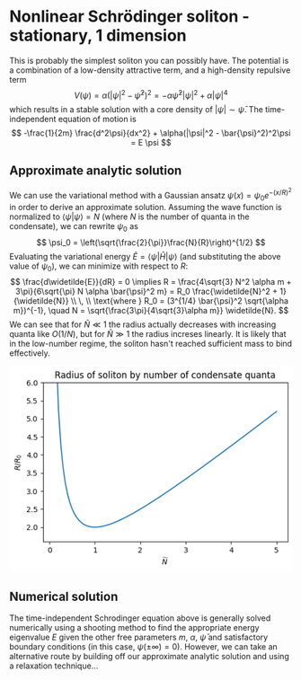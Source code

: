 # Nonlinear Schrödinger soliton - stationary, 1 dimension
This is probably the simplest soliton you can possibly have.
The potential is a combination of a low-density attractive term, and a high-density repulsive term
$$ V(\psi) = \alpha (|\psi|^2 - \bar{\psi}^2)^2 = -\alpha \bar{\psi}^2 |\psi|^2 + \alpha |\psi|^4 $$
which results in a stable solution with a core density of $|\psi| \sim \bar{\psi}$.
The time-independent equation of motion is
$$
-\frac{1}{2m} \frac{d^2\psi}{dx^2} + \alpha(|\psi|^2 - \bar{\psi}^2)^2\psi = E \psi
$$
## Approximate analytic solution
We can use the variational method with a Gaussian ansatz $\psi(x) = \psi_0 e^{-(x/R)^2}$ in order to derive an approximate solution.
Assuming the wave function is normalized to $\langle\psi|\psi\rangle = N$ (where $N$ is the number of quanta in the condensate), we can rewrite $\psi_0$ as
$$ \psi_0 = \left(\sqrt{\frac{2}{\pi}}\frac{N}{R}\right)^{1/2} $$
Evaluating the variational energy $\widetilde{E} = \langle \psi | \hat{H} | \psi \rangle$ (and substituting the above value of $\psi_0$), we can minimize with respect to $R$:
$$
\frac{d\widetilde{E}}{dR} = 0 \implies R = \frac{4\sqrt{3} N^2 \alpha m + 3\pi}{6\sqrt{\pi} N \alpha \bar{\psi}^2 m}
= R_0 \frac{\widetilde{N}^2 + 1}{\widetilde{N}} \\ \, \\ \text{where }
R_0 = (3^{1/4} \bar{\psi}^2 \sqrt{\alpha m})^{-1}, \quad
N = \sqrt{\frac{3\pi}{4\sqrt{3}\alpha m}} \widetilde{N}.
$$
We can see that for $\widetilde{N} \ll 1$ the radius actually decreases with increasing quanta like $O(1/N)$, but for $\widetilde{N} \gg 1$ the radius increses linearly.
It is likely that in the low-number regime, the soliton hasn't reached sufficient mass to bind effectively.

![](theoretical_growth_curve.png)

## Numerical solution
The time-independent Schrodinger equation above is generally solved numerically using a shooting method to find the appropriate energy eigenvalue $E$ given the other free parameters $m$, $\alpha$, $\bar{\psi}$ and satisfactory boundary conditions (in this case, $\psi(\pm\infty) = 0$).
However, we can take an alternative route by building off our approximate analytic solution and using a relaxation technique...

<!--
We can reduce the number of free parameters by non-dimensionalizing this equation, resulting in
$$
\frac{d^2\xi}{dy^2} - \beta \left[ \left(|\xi|^2 - 1\right)^2 + \mathcal{E} \right] \xi = 0
$$
where $y = x/x_0$, $\beta = 2mx_0^2\alpha\bar{\psi}^2$, and $\mathcal{E} = E/\alpha\bar{\psi}^2$.
$x_0$ is some arbitrary length scale which can be chosen post-hoc.
There is now only one free variable in this system.
-->

